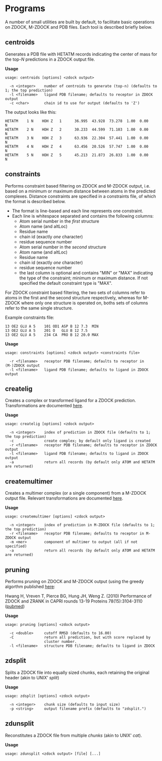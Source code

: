 # Programs

A number of small utilities are built by default, to facilitate basic operations on ZDOCK, M-ZDOCK and PDB files. Each tool is described briefly below.


## centroids
Generates a PDB file with HETATM records indicating the center of mass for the top-_N_ predictions in a ZDOCK output file.

**Usage**
```
usage: centroids [options] <zdock output>

  -n <integer>    number of centroids to generate (top-n) (defaults to 1; the top prediction)
  -l <filename>   ligand PDB filename; defaults to receptor in ZDOCK output
  -c <char>       chain id to use for output (defaults to 'Z')
```

The output looks like this:

```
HETATM    1 N    HOH Z   1      36.995  43.928  73.278  1.00  0.00           N
HETATM    2 N    HOH Z   2      30.233  44.599  71.103  1.00  0.00           N
HETATM    3 N    HOH Z   3      63.936  22.304  57.441  1.00  0.00           N
HETATM    4 N    HOH Z   4      63.456  20.526  57.747  1.00  0.00           N
HETATM    5 N    HOH Z   5      45.213  21.873  26.833  1.00  0.00           N
```


## constraints
Performs constraint based filtering on ZDOCK and M-ZDOCK output, i.e. based on
a minimum or maximum distance between atoms in the predicted complexes. Distance
constraints are specified in a constraints file, of which the format is described below.

  - The format is line-based and each line represents one constraint.
  - Each line is whitespace separated and contains the following columns:
    + Atom serial number in the _first_ structure
    + Atom name (and altLoc)
    + Residue name
    + chain id (exactly _one_ character)
    + residue sequence number
    + Atom serial number in the _second_ structure
    + Atom name (and altLoc)
    + Residue name
    + chain id (exactly _one_ character)
    + residue sequence number
    + the last column is optional and contains "MIN" or "MAX" indicating the type
      of the constraint; minimum or maximum distance. If not specified the default
      constraint type is "MAX".

For ZDOCK constraint based filtering, the two sets of columns refer to atoms in the first and
the second structure respectively, whereas for M-ZDOCK where only one structure is operated on,
boths sets of columns refer to the same single structure.

Example constraints file:
```
13 OE2 GLU A 5    101 OD1 ASP B 12 7.3  MIN
13 OE2 GLU A 5    201 O   GLU B 12 7.5
13 OE2 GLU A 5    234 CA  PRO B 12 20.0 MAX
```

**Usage**
```
usage: constraints [options] <zdock output> <constraints file>

  -r <filename>   receptor PDB filename; defaults to receptor in (M-)ZDOCK output
  -l <filename>   ligand PDB filename; defaults to ligand in ZDOCK output
```

## createlig
Creates a complex or transformed ligand for a ZDOCK prediction. Transformations are documented
[here](https://github.com/weng-lab/libpdb/blob/master/src/zdock/TransformLigand.hpp#L74).

**Usage**
```
usage: createlig [options] <zdock output>

  -n <integer>    index of prediction in ZDOCK file (defaults to 1; the top prediction)
  -c              create complex; by default only ligand is created
  -r <filename>   receptor PDB filename; defaults to receptor in ZDOCK output
  -l <filename>   ligand PDB filename; defaults to ligand in ZDOCK output
  -a              return all records (by default only ATOM and HETATM are returned)
```

## createmultimer
Creates a multimer complex (or a single component) from a M-ZDOCK output file. Relevant
transformations are documented
[here](https://github.com/weng-lab/libpdb/blob/master/src/zdock/TransformMultimer.hpp#L87).

**Usage**
```
usage: createmultimer [options] <zdock output>

  -n <integer>    index of prediction in M-ZDOCK file (defaults to 1; the top prediction)
  -r <filename>   receptor PDB filename; defaults to receptor in M-ZDOCK output
  -m <mer>        component of multimer to output (all if not specified)
  -a              return all records (by default only ATOM and HETATM are returned)
```

## pruning
Performs pruning on ZDOCK and M-ZDOCK output (using the greedy algorthm published
[here](https://www.ncbi.nlm.nih.gov/pubmed/20936681):

Hwang H, Vreven T, Pierce BG, Hung JH, Weng Z. (2010) Performance of ZDOCK and ZRANK in CAPRI rounds 13-19 Proteins 78(15):3104-3110
([pubmed](https://www.ncbi.nlm.nih.gov/pubmed/20936681))

**Usage**
```
usage: pruning [options] <zdock output>

  -c <double>     cutoff RMSD (defaults to 16.00)
  -C              return all prediction, but with score replaced by
                  cluster number.
  -l <filename>   structure PDB filename; defaults to ligand in ZDOCK
```

## zdsplit
Splits a ZDOCK file into equally sized chunks, each retaining the original header (akin to UNIX' _split_)

**Usage**
```
usage: zdsplit [options] <zdock output>

  -n <integer>    chunk size (defaults to input size)
  -p <string>     output filename prefix (defaults to "zdsplit.")
```

## zdunsplit
Reconstitutes a ZDOCK file from multiple _chunks_ (akin to UNIX' _cat_).

**Usage**
```
usage: zdunsplit <zdock output> [file] [...]

```
